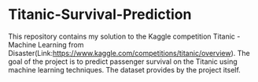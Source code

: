 # Titanic-Survival-Prediction
This repository contains my solution to the Kaggle competition Titanic - Machine Learning from Disaster(Link:https://www.kaggle.com/competitions/titanic/overview).  The goal of the project is to predict passenger survival on the Titanic using machine learning techniques. The dataset provides by the project itself.
